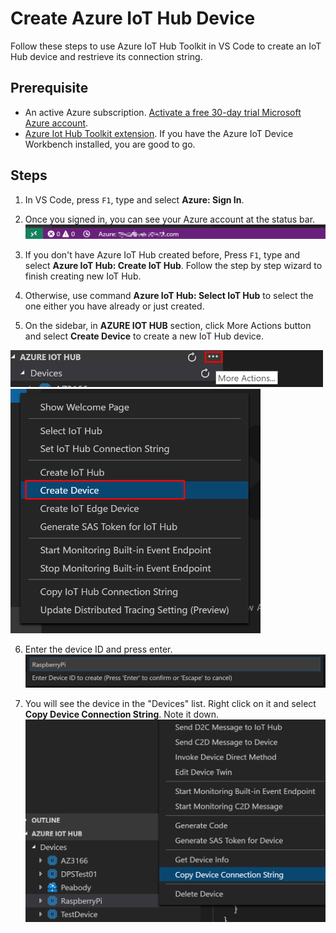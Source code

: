 # Create Azure IoT Hub Device

Follow these steps to use Azure IoT Hub Toolkit in VS Code to create an IoT Hub
device and restrieve its connection string.

## Prerequisite

-   An active Azure subscription.
    [Activate a free 30-day trial Microsoft Azure account](https://azureinfo.microsoft.com/us-freetrial.html).
-   [Azure Iot Hub Toolkit extension](https://marketplace.visualstudio.com/items?itemName=vsciot-vscode.azure-iot-toolkit).
    If you have the Azure IoT Device Workbench installed, you are good to go.

## Steps

1. In VS Code, press `F1`, type and select **Azure: Sign In**.

2. Once you signed in, you can see your Azure account at the status bar.
   <img src="./images/azure-account.png" width=560 />

3. If you don't have Azure IoT Hub created before, Press `F1`, type and select
   **Azure IoT Hub: Create IoT Hub**. Follow the step by step wizard to finish
   creating new IoT Hub.

4. Otherwise, use command **Azure IoT Hub: Select IoT Hub** to select the one
   either you have already or just created.

5. On the sidebar, in **AZURE IOT HUB** section, click More Actions button and
select **Create Device** to create a new IoT Hub device.
<img src="./images/more-actions.png" width=500 />

 <img src="./images/create-device.png" width=400 />

6. Enter the device ID and press enter. ![Device name](./images/device-name.png)

7. You will see the device in the "Devices" list. Right click on it and select
   **Copy Device Connection String**. Note it down.
   <img src="./images/conn-string.png" width=560 />
